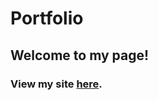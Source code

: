# Portfolio

## Welcome to my page!

### View my site [here](https://paulseabrook.github.io/portfolio/).
